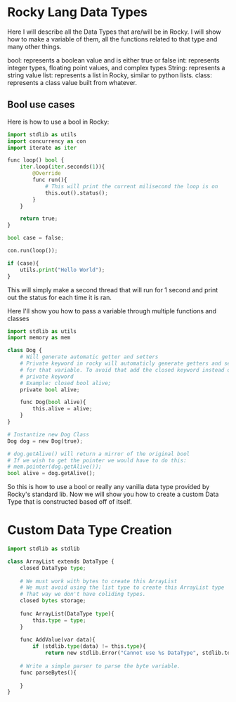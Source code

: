# Rocky Lang Data Types
Here I will describe all the Data Types that are/will be in Rocky. I will show how to make a variable of them, all the functions related to that type and many other things.

bool: represents a boolean value and is either true or false
int: represents integer types, floating point values, and complex types
String: represents a string value
list: represents a list in Rocky, similar to python lists.
class: represents a class value built from whatever.

## Bool use cases
Here is how to use a bool in Rocky:
```python
import stdlib as utils
import concurrency as con
import iterate as iter

func loop() bool {
    iter.loop(iter.seconds(1)){
        @Override
        func run(){
            # This will print the current milisecond the loop is on
            this.out().status();
        }
    }

    return true;
}

bool case = false;

con.run(loop());

if (case){
    utils.print("Hello World");
}
```
This will simply make a second thread that will run for 1 second and print out the status for each time it is ran.

Here I'll show you how to pass a variable through multiple functions and classes
```python
import stdlib as utils
import memory as mem

class Dog {
    # Will generate automatic getter and setters
    # Private keyword in rocky will automaticly generate getters and setters
    # for that variable. To avoid that add the closed keyword instead of
    # private keyword
    # Example: closed bool alive;
    private bool alive;

    func Dog(bool alive){
        this.alive = alive;
    }
}

# Instantize new Dog Class
Dog dog = new Dog(true);

# dog.getAlive() will return a mirror of the original bool
# If we wish to get the pointer we would have to do this:
# mem.pointer(dog.getAlive()); 
bool alive = dog.getAlive();

```
So this is how to use a bool or really any vanilla data type provided by Rocky's standard lib.
Now we will show you how to create a custom Data Type that is constructed based off of itself.

# Custom Data Type Creation
```python
import stdlib as stdlib

class ArrayList extends DataType {
    closed DataType type;
    
    # We must work with bytes to create this ArrayList
    # We must avoid using the list type to create this ArrayList type
    # That way we don't have coliding types.
    closed bytes storage;
    
    func ArrayList(DataType type){
        this.type = type;
    }
    
    func AddValue(var data){
        if (stdlib.type(data) != this.type){
            return new stdlib.Error("Cannot use %s DataType", stdlib.toString(stdlib.type(data)));
    
    # Write a simple parser to parse the byte variable.
    func parseBytes(){
        
    }
}    
